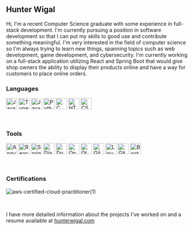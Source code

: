 ## Hunter Wigal

Hi, I'm a recent Computer Science graduate with some experience in full-stack development. I'm currently pursuing a position in software development so that I can put my skills to good use and contribute something meaningful. I'm very interested in the field of computer science so I'm always trying to learn new things, spanning topics such as web development, game development, and cybersecurity. I'm currently working on a full-stack application utilizing React and Spring Boot that would give shop owners the ability to display their products online and have a way for customers to place online orders.


### Languages
<p align="left">
  <img alt="Java" title="Java" width="30px" src="https://cdn.jsdelivr.net/gh/devicons/devicon/icons/java/java-original.svg"/>
  <img alt="TypeScript" title="TypeScript" width="30px" src="https://cdn.jsdelivr.net/gh/devicons/devicon/icons/typescript/typescript-plain.svg" />
  <img alt="JavaScript" title="JavaScript" width="30px" src="https://cdn.jsdelivr.net/gh/devicons/devicon/icons/javascript/javascript-plain.svg" />
  <img alt="Python" title="Python" width="30px" src="https://cdn.jsdelivr.net/gh/devicons/devicon/icons/python/python-plain.svg" />
  <img alt="C" title="C" width="30px;" src="https://cdn.jsdelivr.net/gh/devicons/devicon@latest/icons/c/c-original.svg" />
  <img alt="HTML" title="HTML" width="30px" src="https://cdn.jsdelivr.net/gh/devicons/devicon/icons/html5/html5-plain.svg" />
  <img alt="CSS" title="CSS" width="30px" src="https://cdn.jsdelivr.net/gh/devicons/devicon/icons/css3/css3-plain.svg" />
  </p>
<br />

### Tools
<p align="left">
  <img alt="Angular" title="Angular" width="30px" src="https://cdn.jsdelivr.net/gh/devicons/devicon/icons/angularjs/angularjs-plain.svg" />
  <img alt="React" title="React" width="30px" src="https://cdn.jsdelivr.net/gh/devicons/devicon/icons/react/react-original.svg" />
  <img alt="Spring" title="Spring" width="30px" src="https://cdn.jsdelivr.net/gh/devicons/devicon/icons/spring/spring-original.svg" />
  <img alt="Django" title="Django" width="30px" src="https://cdn.jsdelivr.net/gh/devicons/devicon@latest/icons/django/django-plain.svg" />
  <img alt="Docker" title="Docker" width="30px" src="https://cdn.jsdelivr.net/gh/devicons/devicon@latest/icons/docker/docker-original.svg" />
  <img alt="OpenGL" title="OpenGL" width="30px" src="https://cdn.jsdelivr.net/gh/devicons/devicon@latest/icons/opengl/opengl-original.svg" />
  <img alt="Qt" title="Qt" width="30px" src="https://cdn.jsdelivr.net/gh/devicons/devicon@latest/icons/qt/qt-original.svg" />
  <img alt="Git" title="Git" width="30px" src="https://cdn.jsdelivr.net/gh/devicons/devicon/icons/git/git-original.svg" />
  <img alt="Linux" title="Linux" width="30px" src="https://cdn.jsdelivr.net/gh/devicons/devicon/icons/linux/linux-original.svg" />
  <img alt="GitHub" title="GitHub" width="30px" src="https://cdn.jsdelivr.net/gh/devicons/devicon/icons/github/github-original.svg" />
  <img alt="Bootstrap" title="Bootstrap" width="30px" src="https://cdn.jsdelivr.net/gh/devicons/devicon@latest/icons/bootstrap/bootstrap-original.svg" />
</p>
<br />

### Certifications
![aws-certified-cloud-practitioner(1)](https://github.com/user-attachments/assets/ecb68be6-75f3-4979-8d36-ab42805a919a)

<br/>


I have more detailed information about the projects I've worked on and a resume available at [hunterwigal.com](https://hunterwigal.com)
